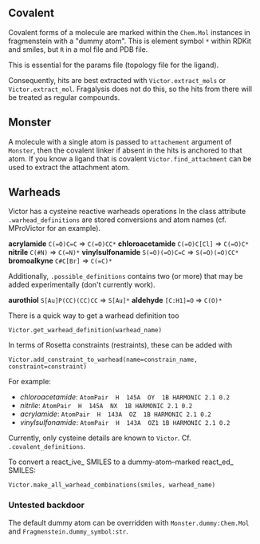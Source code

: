 ## Covalent

Covalent forms of a molecule are marked within the `Chem.Mol` instances in fragmenstein with a "dummy atom".
This is element symbol `*` within RDKit and smiles, but `R` in a mol file and PDB file.

This is essential for the params file (topology file for the ligand).

Consequently, hits are best extracted with `Victor.extract_mols` or `Victor.extract_mol`.
Fragalysis does not do this, so the hits from there will be treated as regular compounds.

## Monster

A molecule with a single atom is passed to `attachement` argument of `Monster`,
then the covalent linker if absent in the hits is anchored to that atom.
If you know a ligand that is covalent `Victor.find_attachment` can be used to extract the attachment atom.

## Warheads

Victor has a cysteine reactive warheads operations
In the class attribute `.warhead_definitions` are stored conversions and atom names
(cf. MProVictor for an example).

**acrylamide** `C(=O)C=C` => `C(=O)CC*`
**chloroacetamide** `C(=O)C[Cl]` => `C(=O)C*`
**nitrile** `C(#N)` => `C(=N)*`
**vinylsulfonamide** `S(=O)(=O)C=C` => `S(=O)(=O)CC*`
**bromoalkyne** `C#C[Br]` => `C(=C)*`

Additionally, `.possible_definitions` contains two (or more) that may be added experimentally (don't currently work).

**aurothiol** `S[Au]P(CC)(CC)CC` => `S[Au]*`
**aldehyde** `[C:H1]=O` => `C(O)*`

There is a quick way to get a warhead definition too

    Victor.get_warhead_definition(warhead_name)
    
In terms of Rosetta constraints (restraints), these can be added with 

    Victor.add_constraint_to_warhead(name=constrain_name, constraint=constraint)

For example:
    
* _chloroacetamide_: `AtomPair  H  145A  OY  1B HARMONIC 2.1 0.2`
* _nitrile_: `AtomPair  H  145A  NX  1B HARMONIC 2.1 0.2`
* _acrylamide_: `AtomPair  H  143A  OZ  1B HARMONIC 2.1 0.2`
* _vinylsulfonamide_: `AtomPair  H  143A  OZ1 1B HARMONIC 2.1 0.2`

Currently, only cysteine details are known to `Victor`. Cf. `.covalent_definitions`.

To convert a react_ive_ SMILES to a dummy-atom–marked react_ed_ SMILES:

    Victor.make_all_warhead_combinations(smiles, warhead_name)

### Untested backdoor
The default dummy atom can be overridden with `Monster.dummy:Chem.Mol` and `Fragmenstein.dummy_symbol:str`.
